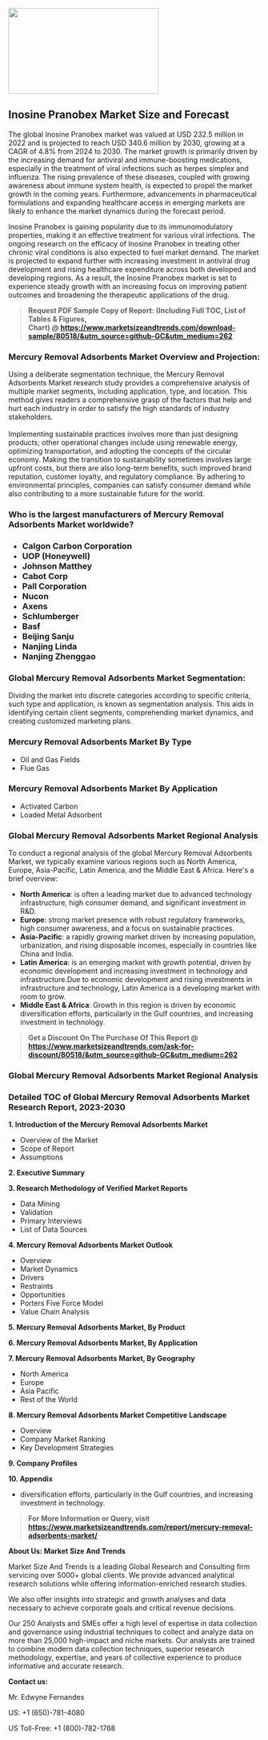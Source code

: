 <p><img class="alignnone size-medium wp-image-20088" src="https://ffe5etoiles.com/wp-content/uploads/2024/12/MST1-300x171.png" alt="" width="300" height="171" /></p><h2>Inosine Pranobex Market Size and Forecast</h2><p>The global Inosine Pranobex market was valued at USD 232.5 million in 2022 and is projected to reach USD 340.6 million by 2030, growing at a CAGR of 4.8% from 2024 to 2030. The market growth is primarily driven by the increasing demand for antiviral and immune-boosting medications, especially in the treatment of viral infections such as herpes simplex and influenza. The rising prevalence of these diseases, coupled with growing awareness about immune system health, is expected to propel the market growth in the coming years. Furthermore, advancements in pharmaceutical formulations and expanding healthcare access in emerging markets are likely to enhance the market dynamics during the forecast period.</p><p>Inosine Pranobex is gaining popularity due to its immunomodulatory properties, making it an effective treatment for various viral infections. The ongoing research on the efficacy of Inosine Pranobex in treating other chronic viral conditions is also expected to fuel market demand. The market is projected to expand further with increasing investment in antiviral drug development and rising healthcare expenditure across both developed and developing regions. As a result, the Inosine Pranobex market is set to experience steady growth with an increasing focus on improving patient outcomes and broadening the therapeutic applications of the drug.</p></p><blockquote id="" class=""><strong>Request PDF Sample Copy of Report: (Including Full TOC, List of Tables &amp; Figures, Chart)&nbsp;@&nbsp;<strong><a href="https://www.marketsizeandtrends.com/download-sample/80518/&utm_source=github-GC&utm_medium=262" target="_blank">https://www.marketsizeandtrends.com/download-sample/80518/&utm_source=github-GC&utm_medium=262</a></strong></strong></blockquote><h3 id="" class="">Mercury Removal Adsorbents Market&nbsp;Overview and Projection:</h3><p id="" class="">Using a deliberate segmentation technique, the Mercury Removal Adsorbents Market research study provides a comprehensive analysis of multiple market segments, including application, type, and location. This method gives readers a comprehensive grasp of the factors that help and hurt each industry in order to satisfy the high standards of industry stakeholders. <br /> <br />Implementing sustainable practices involves more than just designing products; other operational changes include using renewable energy, optimizing transportation, and adopting the concepts of the circular economy. Making the transition to sustainability sometimes involves large upfront costs, but there are also long-term benefits, such improved brand reputation, customer loyalty, and regulatory compliance. By adhering to environmental principles, companies can satisfy consumer demand while also contributing to a more sustainable future for the world.</p><h3 id="" class="">Who is the largest manufacturers of&nbsp;Mercury Removal Adsorbents Market worldwide?</h3><h3 class=""><p><ul><li>Calgon Carbon Corporation </li><li> UOP (Honeywell) </li><li> Johnson Matthey </li><li> Cabot Corp </li><li> Pall Corporation </li><li> Nucon </li><li> Axens </li><li> Schlumberger </li><li> Basf </li><li> Beijing Sanju </li><li> Nanjing Linda </li><li> Nanjing Zhenggao</li></ul></p></h3><h3 id="" class="">Global&nbsp;Mercury Removal Adsorbents Market Segmentation:</h3><p id="" class="">Dividing the market into discrete categories according to specific criteria, such type and application, is known as segmentation analysis. This aids in identifying certain client segments, comprehending market dynamics, and creating customized marketing plans.</p><h3 id="" class="">Mercury Removal Adsorbents Market&nbsp;By Type</h3><p><p><ul><li>Oil and Gas Fields </li><li> Flue Gas</p></li></ul></p></p><h3 id="" class="">Mercury Removal Adsorbents Market&nbsp;By Application</h3><p class=""><p><ul><li>Activated Carbon </li><li> Loaded Metal Adsorbent</li></ul></p></p><h3 id="" class="">Global Mercury Removal Adsorbents Market Regional Analysis</h3><p id="" class="">To conduct a regional analysis of the global Mercury Removal Adsorbents Market, we typically examine various regions such as North America, Europe, Asia-Pacific, Latin America, and the Middle East &amp; Africa. Here's a brief overview:</p><ul><li><strong>North America</strong>: is often a leading market due to advanced technology infrastructure, high consumer demand, and significant investment in R&amp;D.</li><li><strong>Europe</strong>: strong market presence with robust regulatory frameworks, high consumer awareness, and a focus on sustainable practices.</li><li><strong>Asia-Pacific</strong>: a rapidly growing market driven by increasing population, urbanization, and rising disposable incomes, especially in countries like China and India.</li><li><strong>Latin America</strong>: is an emerging market with growth potential, driven by economic development and increasing investment in technology and infrastructure.Due to economic development and rising investments in infrastructure and technology, Latin America is a developing market with room to grow.</li><li><strong>Middle East &amp; Africa</strong>: Growth in this region is driven by economic diversification efforts, particularly in the Gulf countries, and increasing investment in technology.</li></ul><blockquote id="" class=""><strong>Get a Discount On The Purchase Of This Report @ <strong><a href="https://www.marketsizeandtrends.com/ask-for-discount/80518/&utm_source=github-GC&utm_medium=262" target="_blank">https://www.marketsizeandtrends.com/ask-for-discount/80518/&utm_source=github-GC&utm_medium=262</a></strong></strong></blockquote><h3 id="" class="">Global Mercury Removal Adsorbents Market Regional Analysis</h3><h3 id="" class="">Detailed TOC of Global Mercury Removal Adsorbents Market Research Report, 2023-2030</h3><p id="" class=""><strong>1. Introduction of the Mercury Removal Adsorbents Market</strong></p><ul><li>Overview of the Market</li><li>Scope of Report</li><li>Assumptions</li></ul><p id="" class=""><strong>2. Executive Summary</strong></p><p id="" class=""><strong>3. Research Methodology of Verified Market Reports</strong></p><ul><li>Data Mining</li><li>Validation</li><li>Primary Interviews</li><li>List of Data Sources</li></ul><p id="" class=""><strong>4. Mercury Removal Adsorbents Market Outlook</strong></p><ul><li>Overview</li><li>Market Dynamics</li><li>Drivers</li><li>Restraints</li><li>Opportunities</li><li>Porters Five Force Model</li><li>Value Chain Analysis</li></ul><p id="" class=""><strong>5. Mercury Removal Adsorbents Market, By Product</strong></p><p id="" class=""><strong>6. Mercury Removal Adsorbents Market, By Application</strong></p><p id="" class=""><strong>7. Mercury Removal Adsorbents Market, By Geography</strong></p><ul><li>North America</li><li>Europe</li><li>Asia Pacific</li><li>Rest of the World</li></ul><p id="" class=""><strong>8. Mercury Removal Adsorbents Market Competitive Landscape</strong></p><ul><li>Overview</li><li>Company Market Ranking</li><li>Key Development Strategies</li></ul><p id="" class=""><strong>9. Company Profiles</strong></p><p id="" class=""><strong>10. Appendix</strong></p><ul><li>diversification efforts, particularly in the Gulf countries, and increasing investment in technology.</li></ul><blockquote id="" class=""><strong>For More Information or Query, visit <strong><strong><a href="https://www.marketsizeandtrends.com/report/mercury-removal-adsorbents-market/" target="_blank">https://www.marketsizeandtrends.com/report/mercury-removal-adsorbents-market/</a></strong></strong></strong></blockquote><p id="" class=""><strong>About Us: Market Size And Trends</strong></p><p id="" class="">Market Size And Trends is a leading Global Research and Consulting firm servicing over 5000+ global clients. We provide advanced analytical research solutions while offering information-enriched research studies.</p><p id="" class="">We also offer insights into strategic and growth analyses and data necessary to achieve corporate goals and critical revenue decisions.</p><p id="" class="">Our 250 Analysts and SMEs offer a high level of expertise in data collection and governance using industrial techniques to collect and analyze data on more than 25,000 high-impact and niche markets. Our analysts are trained to combine modern data collection techniques, superior research methodology, expertise, and years of collective experience to produce informative and accurate research.</p><p id="" class=""><strong>Contact us:</strong></p><p id="" class="">Mr. Edwyne Fernandes</p><p id="" class="">US: +1 (650)-781-4080</p><p id="" class="">US Toll-Free: +1 (800)-782-1768</p>
